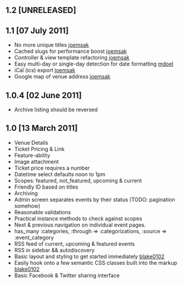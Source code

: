 ## 1.2 [UNRELEASED]

## 1.1 [07 July 2011]
* No more unique titles [joemsak](https://github.com/joemsak)
* Cached slugs for performance boost [joemsak](https://github.com/joemsak)
* Controller & view template refactoring [joemsak](https://github.com/joemsak)
* Easy multi-day or single-day detection for date formatting [mdoel](https://github.com/mdoel)
* iCal (ics) export [joemsak](https://github.com/joemsak)
* Google map of venue address [joemsak](https://github.com/joemsak)

## 1.0.4 [02 June 2011]
* Archive listing should be reversed


## 1.0 [13 March 2011]

* Venue Details
* Ticket Pricing & Link
* Feature-ability
* Image attachment
* Ticket price requires a number
* Datetime select defaults noon to 1pm
* Scopes: featured, not_featured, upcoming & current
* Friendly ID based on titles
* Archiving
* Admin screen separates events by their status (TODO: pagination somehow)
* Reasonable validations
* Practical instance methods to check against scopes
* Next & previous navigation on individual event pages.
* has_many :categories, :through => :categorizations, :source => :event_category
* RSS feed of current, upcoming & featured events
* RSS in sidebar && autodiscovery
* Basic layout and styling to get started immediately [blake0102](http://github.com/blake0102)
* Easily hook onto a few semantic CSS classes built into the markup [blake0102](http://github.com/blake0102)
* Basic Facebook & Twitter sharing interface